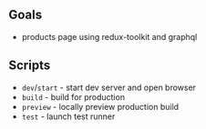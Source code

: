 ## Goals

- products page using redux-toolkit and graphql

## Scripts

- `dev`/`start` - start dev server and open browser
- `build` - build for production
- `preview` - locally preview production build
- `test` - launch test runner
